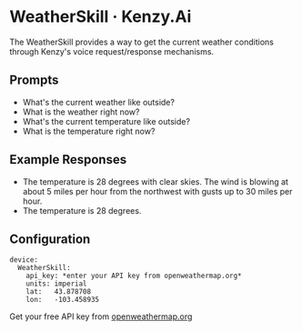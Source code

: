 # WeatherSkill &middot; Kenzy.Ai

The WeatherSkill provides a way to get the current weather conditions through Kenzy's voice request/response mechanisms.

## Prompts

* What's the current weather like outside?
* What is the weather right now?
* What's the current temperature like outside?
* What is the temperature right now?

## Example Responses

* The temperature is 28 degrees with clear skies.  The wind is blowing at about 5 miles per hour from the northwest with gusts up to 30 miles per hour.
* The temperature is 28 degrees.

## Configuration

```
device:
  WeatherSkill:
    api_key: *enter your API key from openweathermap.org*
    units: imperial
    lat:   43.878708
    lon:   -103.458935
```

Get your free API key from [openweathermap.org](http://openweathermap.org)